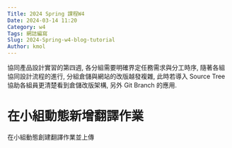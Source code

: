 ```yaml
---
Title: 2024 Spring 課程W4
Date: 2024-03-14 11:20
Category: w4
Tags: 網誌編寫
Slug: 2024-Spring-w4-blog-tutorial
Author: kmol
---
```


協同產品設計實習的第四週, 各分組需要明確界定任務需求與分工時序, 隨著各組協同設計流程的進行, 分組倉儲與網站的改版越發複雜, 此時若導入 Source Tree 協助各組員更清楚看到倉儲改版架構, 另外 Git Branch 的應用.

<!-- PELICAN_END_SUMMARY -->

# 在小組動態新增翻譯作業
在小組動態創建翻譯作業並上傳